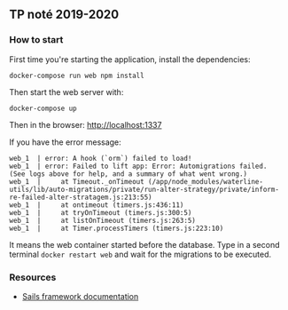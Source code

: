 ## TP noté 2019-2020

### How to start

First time you're starting the application, install the dependencies:

```
docker-compose run web npm install
```

Then start the web server with:

```
docker-compose up
```

Then in the browser: [http://localhost:1337](http://localhost:1337)

If you have the error message:

```text
web_1  | error: A hook (`orm`) failed to load!
web_1  | error: Failed to lift app: Error: Automigrations failed.  (See logs above for help, and a summary of what went wrong.)
web_1  |     at Timeout._onTimeout (/app/node_modules/waterline-utils/lib/auto-migrations/private/run-alter-strategy/private/inform-re-failed-alter-stratagem.js:213:55)
web_1  |     at ontimeout (timers.js:436:11)
web_1  |     at tryOnTimeout (timers.js:300:5)
web_1  |     at listOnTimeout (timers.js:263:5)
web_1  |     at Timer.processTimers (timers.js:223:10)
```

It means the web container started before the database. Type in a second
terminal `docker restart web` and wait for the migrations to be executed.

### Resources

+ [Sails framework documentation](https://sailsjs.com/get-started)
